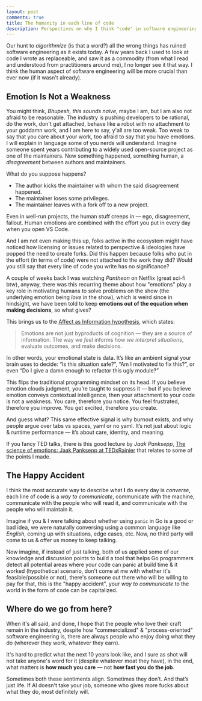```yaml
---
layout: post
comments: true
title: The humanity in each line of code
description: Perspectives on why I think "code" in software engineering matters, Code is language. And language, whether in love or in systems, carries weight.
---
```


Our hunt to _algorithmize_ (is that a word?) all the wrong things has ruined software engineering as it exists today. A few years back I used to look at code I wrote as replaceable, and saw it as a commodity (from what I read and understood from practitioners around me), I no longer see it that way. I think the human aspect of software engineering will be more crucial than ever now (if it wasn't already).

## Emotion Is Not a Weakness

You might think, _Bhupesh, this sounds naive_, maybe I am, but I am also not afraid to be reasonable. The industry is pushing developers to be rational, do the work, don't get attached, behave like a robot with no attachment to your goddamn work, and I am here to say, y'all are too weak. Too weak to say that you care about your work, too afraid to say that you have emotions. I will explain in language some of you nerds will understand. Imagine someone spent years contributing to a widely used open-source project as one of the maintainers. Now something happened, something human, a _disagreement_ between authors and maintainers.

What do you suppose happens?

- The author kicks the maintainer with whom the said disagreement happened.
- The maintainer loses some privileges.
- The maintainer leaves with a fork off to a new project.

Even in well-run projects, the human stuff creeps in — ego, disagreement, fallout. Human emotions are combined with the effort you put in every day when you open VS Code.

And I am not even making this up, folks active in the ecosystem might have noticed how licensing or issues related to perspective & ideologies have popped the need to create forks. Did this happen because folks who put in the effort (in terms of code) were not attached to the work they did? Would you still say that every line of code you write has no significance?

A couple of weeks back I was watching _Pantheon_ on Netflix (great sci-fi btw), anyway, there was this recurring theme about how "emotions" play a key role in motivating humans to solve problems on the show (the underlying emotion being _love_ in the show), which is weird since in hindsight, we have been told to keep **emotions out of the equation when making decisions**, so what gives?

This brings us to the [Affect as Information hypothesis](https://en.wikipedia.org/wiki/Affect_as_information_hypothesis), which states:

> Emotions are not just byproducts of cognition — they are a source of information. The way _we feel_ informs how _we interpret situations_, evaluate outcomes, and make decisions.

In other words, your emotional state is data. It’s like an ambient signal your brain uses to decide: “Is this situation safe?”, “Am I motivated to fix this?”, or even “Do I give a damn enough to refactor this ugly module?”

This flips the traditional programming mindset on its head. If you believe emotion clouds judgment, you’re taught to suppress it — but if you believe emotion conveys contextual intelligence, then your attachment to your code is not a weakness. You care, therefore you notice. You feel frustrated, therefore you improve. You get excited, therefore you create.

And guess what? This same effective signal is why burnout exists, and why people argue over tabs vs spaces, yaml or no yaml. It’s not just about logic & runtime performance — it’s about care, identity, and meaning.

If you fancy TED talks, there is this good lecture by _Jaak Panksepp_, [The science of emotions: Jaak Panksepp at TEDxRainier](https://www.youtube.com/watch?v=65e2qScV_K8) that relates to some of the points I made.

## The Happy Accident

I think the most accurate way to describe what **I** do every day is _converse_, each line of code is a _way to communicate_, communicate with the machine, communicate with the people who will read it, and communicate with the people who will maintain it.

Imagine if you & I were talking about whether using `panic` in Go is a good or bad idea, we were naturally conversing using a common language like _English_, coming up with situations, edge cases, etc. Now, no third party will come to us & offer us money to keep talking.

Now imagine, if instead of just talking, both of us applied some of our knowledge and discussion points to build a tool that helps Go programmers detect all potential areas where your code can panic at build time & it worked (hypothetical scenario, don't come at me with whether it's feasible/possible or not), there's someone out there who will be willing to pay for that, this is the "happy accident", your _way to communicate_ to the world in the form of code can be capitalized.

## Where do we go from here?

When it's all said, and done, I hope that the people who love their craft remain in the industry, despite how "commercialized" & "process-oriented" software engineering is, there are always people who enjoy doing what they do (wherever they work, whatever they earn).

It's hard to predict what the next 10 years look like, and I sure as shot will not take anyone's word for it (despite whatever moat they have), in the end, what matters is **how much you care** — not **how fast you do the job**.

Sometimes both these sentiments align. Sometimes they don’t. And that’s just life. If AI doesn't take your job, someone who gives more fucks about what they do, most definitely will.
